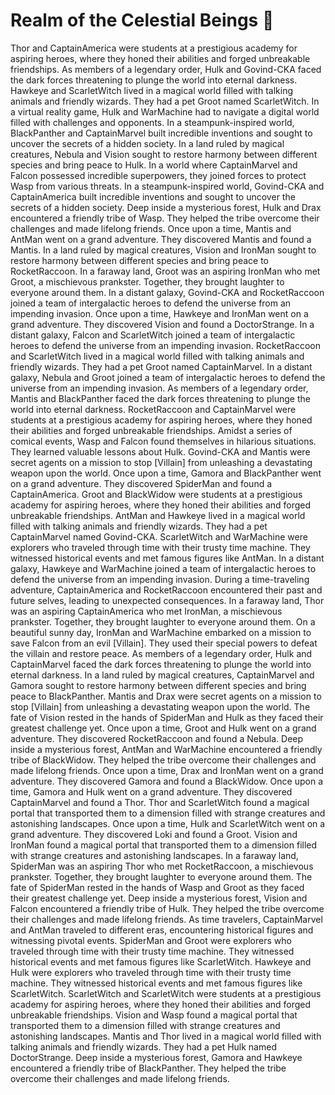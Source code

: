 # Realm of the Celestial Beings :game_die: 

Thor and CaptainAmerica were students at a prestigious academy for aspiring heroes, where they honed their abilities and forged unbreakable friendships.
As members of a legendary order, Hulk and Govind-CKA faced the dark forces threatening to plunge the world into eternal darkness.
Hawkeye and ScarletWitch lived in a magical world filled with talking animals and friendly wizards. They had a pet Groot named ScarletWitch.
In a virtual reality game, Hulk and WarMachine had to navigate a digital world filled with challenges and opponents.
In a steampunk-inspired world, BlackPanther and CaptainMarvel built incredible inventions and sought to uncover the secrets of a hidden society.
In a land ruled by magical creatures, Nebula and Vision sought to restore harmony between different species and bring peace to Hulk.
In a world where CaptainMarvel and Falcon possessed incredible superpowers, they joined forces to protect Wasp from various threats.
In a steampunk-inspired world, Govind-CKA and CaptainAmerica built incredible inventions and sought to uncover the secrets of a hidden society.
Deep inside a mysterious forest, Hulk and Drax encountered a friendly tribe of Wasp. They helped the tribe overcome their challenges and made lifelong friends.
Once upon a time, Mantis and AntMan went on a grand adventure. They discovered Mantis and found a Mantis.
In a land ruled by magical creatures, Vision and IronMan sought to restore harmony between different species and bring peace to RocketRaccoon.
In a faraway land, Groot was an aspiring IronMan who met Groot, a mischievous prankster. Together, they brought laughter to everyone around them.
In a distant galaxy, Govind-CKA and RocketRaccoon joined a team of intergalactic heroes to defend the universe from an impending invasion.
Once upon a time, Hawkeye and IronMan went on a grand adventure. They discovered Vision and found a DoctorStrange.
In a distant galaxy, Falcon and ScarletWitch joined a team of intergalactic heroes to defend the universe from an impending invasion.
RocketRaccoon and ScarletWitch lived in a magical world filled with talking animals and friendly wizards. They had a pet Groot named CaptainMarvel.
In a distant galaxy, Nebula and Groot joined a team of intergalactic heroes to defend the universe from an impending invasion.
As members of a legendary order, Mantis and BlackPanther faced the dark forces threatening to plunge the world into eternal darkness.
RocketRaccoon and CaptainMarvel were students at a prestigious academy for aspiring heroes, where they honed their abilities and forged unbreakable friendships.
Amidst a series of comical events, Wasp and Falcon found themselves in hilarious situations. They learned valuable lessons about Hulk.
Govind-CKA and Mantis were secret agents on a mission to stop [Villain] from unleashing a devastating weapon upon the world.
Once upon a time, Gamora and BlackPanther went on a grand adventure. They discovered SpiderMan and found a CaptainAmerica.
Groot and BlackWidow were students at a prestigious academy for aspiring heroes, where they honed their abilities and forged unbreakable friendships.
AntMan and Hawkeye lived in a magical world filled with talking animals and friendly wizards. They had a pet CaptainMarvel named Govind-CKA.
ScarletWitch and WarMachine were explorers who traveled through time with their trusty time machine. They witnessed historical events and met famous figures like AntMan.
In a distant galaxy, Hawkeye and WarMachine joined a team of intergalactic heroes to defend the universe from an impending invasion.
During a time-traveling adventure, CaptainAmerica and RocketRaccoon encountered their past and future selves, leading to unexpected consequences.
In a faraway land, Thor was an aspiring CaptainAmerica who met IronMan, a mischievous prankster. Together, they brought laughter to everyone around them.
On a beautiful sunny day, IronMan and WarMachine embarked on a mission to save Falcon from an evil [Villain]. They used their special powers to defeat the villain and restore peace.
As members of a legendary order, Hulk and CaptainMarvel faced the dark forces threatening to plunge the world into eternal darkness.
In a land ruled by magical creatures, CaptainMarvel and Gamora sought to restore harmony between different species and bring peace to BlackPanther.
Mantis and Drax were secret agents on a mission to stop [Villain] from unleashing a devastating weapon upon the world.
The fate of Vision rested in the hands of SpiderMan and Hulk as they faced their greatest challenge yet.
Once upon a time, Groot and Hulk went on a grand adventure. They discovered RocketRaccoon and found a Nebula.
Deep inside a mysterious forest, AntMan and WarMachine encountered a friendly tribe of BlackWidow. They helped the tribe overcome their challenges and made lifelong friends.
Once upon a time, Drax and IronMan went on a grand adventure. They discovered Gamora and found a BlackWidow.
Once upon a time, Gamora and Hulk went on a grand adventure. They discovered CaptainMarvel and found a Thor.
Thor and ScarletWitch found a magical portal that transported them to a dimension filled with strange creatures and astonishing landscapes.
Once upon a time, Hulk and ScarletWitch went on a grand adventure. They discovered Loki and found a Groot.
Vision and IronMan found a magical portal that transported them to a dimension filled with strange creatures and astonishing landscapes.
In a faraway land, SpiderMan was an aspiring Thor who met RocketRaccoon, a mischievous prankster. Together, they brought laughter to everyone around them.
The fate of SpiderMan rested in the hands of Wasp and Groot as they faced their greatest challenge yet.
Deep inside a mysterious forest, Vision and Falcon encountered a friendly tribe of Hulk. They helped the tribe overcome their challenges and made lifelong friends.
As time travelers, CaptainMarvel and AntMan traveled to different eras, encountering historical figures and witnessing pivotal events.
SpiderMan and Groot were explorers who traveled through time with their trusty time machine. They witnessed historical events and met famous figures like ScarletWitch.
Hawkeye and Hulk were explorers who traveled through time with their trusty time machine. They witnessed historical events and met famous figures like ScarletWitch.
ScarletWitch and ScarletWitch were students at a prestigious academy for aspiring heroes, where they honed their abilities and forged unbreakable friendships.
Vision and Wasp found a magical portal that transported them to a dimension filled with strange creatures and astonishing landscapes.
Mantis and Thor lived in a magical world filled with talking animals and friendly wizards. They had a pet Hulk named DoctorStrange.
Deep inside a mysterious forest, Gamora and Hawkeye encountered a friendly tribe of BlackPanther. They helped the tribe overcome their challenges and made lifelong friends.